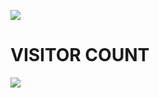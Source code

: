 ![](https://github.com/scottyallenp/scottyallenp/blob/main/snake.svg)



# VISITOR COUNT
![](https://github.com/scottyallenp/scottyallenp/blob/main/counter.svg)

